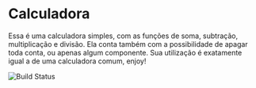 # Calculadora

 Essa é uma calculadora simples, com as funções de soma, subtração, multiplicação e divisão. Ela conta também com a possibilidade de apagar toda conta, ou apenas algum componente.
 Sua utilização é exatamente igual a de uma calculadora comum, enjoy!

![Build Status](https://img.shields.io/badge/Status-completa-brightgreen)
